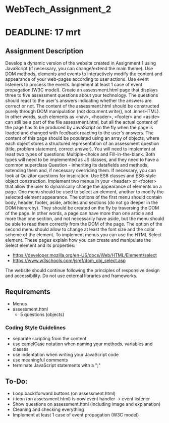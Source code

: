 # WebTech_Assignment_2
# DEADLINE: 17 mrt

## Assignment Description
Develop a dynamic version of the website created in Assignment 1 using JavaScript (if necessary, you can change/extend the main theme). Use DOM methods, elements and events to interactively modify the content and appearance of your web-pages according to user actions. Use event listeners to process the events. Implement at least 1 case of event propagation (W3C model).
Create an assessment.html page that displays three to five assessment questions about your technology. The questions should react to the user's answers indicating whether the answers are correct or not. The content of the assessment.html should be constructed purely through DOM manipulation (not document.write(), not .innerHTML). In other words, such elements as \<nav\>, \<header\>, \<footer\> and \<aside\> can still be a part of the file assessment.html, but all the actual content of the page has to be produced by JavaScript on the fly when the page is loaded and changed with feedback reacting to the user's answers.
The content of this page should be populated using an array of objects, where each object stores a structured representation of an assessment question (title, problem statement, correct answer). You will need to implement at least two types of questions: Multiple-choice and Fill-in-the-blank. Both types will need to be implemented as JS classes, and they need to have a common superclass Question - inheriting its datafields and methods, extending them and, if necessary overriding them. If necessary, you can look at Quizitor questions for inspiration.
Use ES6 classes and ES6-style object construction.
Implement two menus in your \<header\> or \<footer\> that allow the user to dynamically change the appearance  of elements on a page. One menu should be used to select an element, another to modify the selected element appearance. The options of the first menu should  contain body, header, footer, aside, articles and sections (do not go deeper in the DOM hierarchy). They should be created on the fly by traversing the DOM of the page. In other words, a page can have more than one article and more than one section, and not necessarily have aside, but the menu should be able to read them correctly from the DOM of the page. The option of the second menu should allow to change at least the font size and the color scheme of the element.
To implement menus you can use the HTML Select element. These pages explain how you can create and manipulate the Select element and its properties:
  - https://developer.mozilla.org/en-US/docs/Web/HTML/Element/select
  - https://www.w3schools.com/jsref/dom_obj_select.asp

The website should continue following the principles of responsive design and accessibility.
Do not use external libraries and frameworks.

## Requirements
- Menus
- assessment.html
  - 5 questions (objects)

### Coding Style Guidelines
- separate scripting from the content 
- use camelCase notation when naming your methods, variables and classes
- use indentation when writing your JavaScript code
- use meaningful comments
- terminate JavaScript statements with a ";"



## To-Do:
- Loop back/forward buttons (on assessment.html)
- i-icon (on assessment.html) is now event handler -> event listener
- Show questions on assessment.html (including image and explanation)
- Cleaning and checking everything
- Implement at least 1 case of event propagation (W3C model)